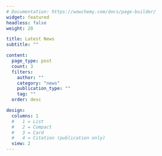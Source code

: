 ```yaml
---
# Documentation: https://wowchemy.com/docs/page-builder/
widget: featured
headless: false
weight: 20

title: Latest News
subtitle: ""

content:
  page_type: post
  count: 3
  filters:
    author: ""
    category: "news"
    publication_type: ""
    tag: ""
  order: desc

design:
  columns: 1
  #   1 = List
  #   2 = Compact
  #   3 = Card
  #   4 = Citation (publication only)
  view: 2
---
```

